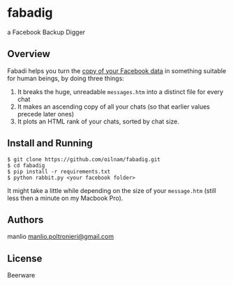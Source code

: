 # fabadig
a Facebook Backup Digger

Overview
--------
Fabadi helps you turn the [copy of your Facebook data](https://www.facebook.com/help/131112897028467/) in something suitable for human beings, by doing three things:

1. It breaks the huge, unreadable `messages.htm` into a distinct file for every chat
2. It makes an ascending copy of all your chats (so that earlier values precede later ones)
3. It plots an HTML rank of your chats, sorted by chat size.

Install and Running
-------------------
    $ git clone https://github.com/oilnam/fabadig.git
    $ cd fabadig
    $ pip install -r requirements.txt
    $ python rabbit.py <your facebook folder>
  

 It might take a little while depending on the size of your `message.htm` (still less then a minute on my Macbook Pro).

Authors
-------
manlio <manlio.poltronieri@gmail.com>

License
-------
Beerware

